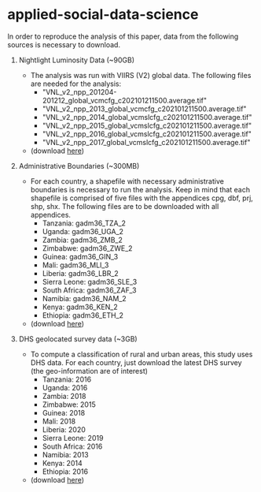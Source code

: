 # applied-social-data-science

In order to reproduce the analysis of this paper, data from the following sources is necessary to download.

1. Nightlight Luminosity Data (~90GB)
	- The analysis was run with VIIRS (V2) global data. The following files are needed for the analysis:
		- "VNL_v2_npp_201204-201212_global_vcmcfg_c202101211500.average.tif"
		- "VNL_v2_npp_2013_global_vcmcfg_c202101211500.average.tif"
		- "VNL_v2_npp_2014_global_vcmslcfg_c202101211500.average.tif"
		- "VNL_v2_npp_2015_global_vcmslcfg_c202101211500.average.tif"
		- "VNL_v2_npp_2016_global_vcmslcfg_c202101211500.average.tif"
		- "VNL_v2_npp_2017_global_vcmslcfg_c202101211500.average.tif"
	- (download [here](https://eogdata.mines.edu/products/vnl/))

2. Administrative Boundaries (~300MB)
	- For each country, a shapefile with necessary administrative boundaries is necessary to run the analysis. Keep in mind that each shapefile is comprised of five files with the appendices cpg, dbf, prj, shp, shx. The following files are to be downloaded with all appendices.
		- Tanzania: gadm36_TZA_2
		- Uganda: gadm36_UGA_2
		- Zambia: gadm36_ZMB_2
		- Zimbabwe: gadm36_ZWE_2
		- Guinea: gadm36_GIN_3
		- Mali: gadm36_MLI_3
		- Liberia: gadm36_LBR_2
		- Sierra Leone: gadm36_SLE_3
		- South Africa: gadm36_ZAF_3
		- Namibia: gadm36_NAM_2
		- Kenya: gadm36_KEN_2
		- Ethiopia: gadm36_ETH_2
	- (download [here](https://gadm.org/download_country_v3.html))


3. DHS geolocated survey data (~3GB)
	- To compute a classification of rural and urban areas, this study uses DHS data. For each country, just download the latest DHS survey (the geo-information are of interest)
		- Tanzania: 2016
		- Uganda: 2016
		- Zambia: 2018
		- Zimbabwe: 2015
		- Guinea: 2018
		- Mali: 2018
		- Liberia: 2020
		- Sierra Leone: 2019
		- South Africa: 2016
		- Namibia: 2013
		- Kenya: 2014
		- Ethiopia: 2016
	- (download [here](https://dhsprogram.com/data/available-datasets.cfm))
